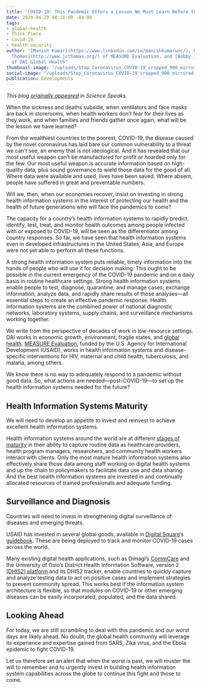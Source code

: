 ```yaml
---
title: 'COVID-19: This Pandemic Offers a Lesson We Must Learn Before the Next'
date: 2020-04-20 08:16:00 -04:00
tags:
- global-health
- Think Piece
- covid-19
- health security
author: "[Manish Kumar](https://www.linkedin.com/in/manishkumarunc/), MPH, MS, [Jim
  Thomas](http://www.jcthomas.org/) of MEASURE Evaluation, and [Bobby Jefferson](https://www.dai.com/who-we-are/our-team/bobby-jefferson)
  of DAI Global Health"
thumbnail-image: "/uploads/Stop_Coronavirus_COVID-19_cropped_900_mirrored.jpg"
social-image: "/uploads/Stop_Coronavirus_COVID-19_cropped_900_mirrored.jpg"
publication: Developments
---
```


*This blog [originally appeared](https://sciencespeaksblog.org/2020/04/14/covid-19-this-pandemic-offers-a-lesson-we-must-learn-before-the-next/) in Science Speaks.*

When the sickness and deaths subside, when ventilators and face masks are back in storerooms, when health workers don’t fear for their lives as they work, and when families and friends gather once again, what will be the lesson we have learned?




From the wealthiest countries to the poorest, COVID-19, the disease caused by the novel coronavirus has laid bare our common vulnerability to a threat we can’t see, an enemy that is not ideological. And it has revealed that our most useful weapon can’t be manufactured for profit or hoarded only for the few. Our most useful weapon is accurate information based on high-quality data, plus sound governance to wield those data for the good of all. Where data were available and used, lives have been saved. Where absent, people have suffered in great and preventable numbers.

Will we, then, when our economies recover, insist on investing in strong health information systems in the interest of protecting our health and the health of future generations who will face the pandemics to come?

The capacity for a country’s health information systems to rapidly predict, identify, test, treat, and monitor health outcomes among people infected with or exposed to COVID-19, will be seen as the differentiator among country responses. So far, we have seen that health information systems even in developed infrastructures in the United States, Asia, and Europe were not yet able to perform all these functions.

A strong health information system puts reliable, timely information into the hands of people who will use it for decision making. This ought to be possible in the current emergency of the COVID-19 pandemic and on a daily basis in routine healthcare settings. Strong health information systems enable people to test, diagnose, quarantine, and manage cases; exchange information, analyze data, and rapidly share results of those analyses—all essential steps to create an effective pandemic response. Health information systems are the combined power of national diagnostic networks, laboratory systems, supply chains, and surveillance mechanisms working together.

We write from the perspective of decades of work in low-resource settings. DAI works in economic growth, environment, fragile states, and [global health](https://www.dai.com/our-work/solutions/health-solutions/global-health-security-and-pandemic-preparedness). [MEASURE Evaluation](https://www.measureevaluation.org/), funded by the U.S. Agency for International Development (USAID), works in health information systems and disease-specific interventions for HIV, maternal and child health, tuberculosis, and malaria, among others.

We know there is no way to adequately respond to a pandemic without good data. So, what actions are needed—post-COVID-19—to set up the health information systems needed for the future?

## Health Information Systems Maturity

We will need to develop an appetite to invest and reinvest to achieve excellent health information systems.

Health information systems around the world are at different [stages of maturity](https://www.measureevaluation.org/his-strengthening-resource-center/his-stages-of-continuous-improvement-toolkit) in their ability to capture routine data as healthcare providers, health program managers, researchers, and community health workers interact with clients. Only the most mature health information systems also effectively share those data among staff working on digital health systems and up the chain to policymakers to facilitate data use and data sharing. And the best health information systems are invested in and continually allocated resources of trained professionals and adequate funding.

## Surveillance and Diagnosis

Countries will need to invest in strengthening digital surveillance of diseases and emerging threats.

USAID has invested in several global goods, available in [Digital Square](https://digitalsquare.org/)’s [guidebook](https://digitalsquare.org/global-goods-guidebook). These are being deployed to track and monitor COVID-19 cases across the world.

Many existing digital health applications, such as Dimagi’s [CommCare](https://www.dimagi.com/commcare/) and the University of Oslo’s District Health Information Software, version 2 [(DHIS2) platform](https://www.dhis2.org/covid-19) and its DHIS2 tracker, enable countries to quickly capture and analyze testing data to act on positive cases and implement strategies to prevent community spread. This works best if the information system architecture is flexible, so that modules on COVID-19 or other emerging diseases can be easily incorporated, populated, and the data shared.

## Looking Ahead

For today, we are still scrambling to deal with this pandemic and our worst days are likely ahead. No doubt, the global health community will leverage its experience and expertise gained from SARS, Zika virus, and the Ebola epidemic to fight COVID-19.

Let us therefore set an alert that when the worst is past, we will muster the will to remember and to urgently invest in building health information system capabilities across the globe to continue this fight and those to come.